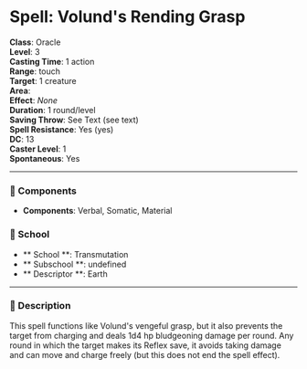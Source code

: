 
# Spell: Volund's Rending Grasp
**Class**: Oracle  
**Level**: 3  
**Casting Time**: 1 action  
**Range**: touch  
**Target**: 1 creature  
**Area**:   
**Effect**: _None_  
**Duration**: 1 round/level  
**Saving Throw**: See Text (see text)  
**Spell Resistance**: Yes (yes)  
**DC**: 13  
**Caster Level**: 1  
**Spontaneous**: Yes

---

### 🔮 Components
- **Components**: Verbal, Somatic, Material

### 🏫 School
- ** School **: Transmutation
- ** Subschool **: undefined
- ** Descriptor **: Earth
---

### 📜 Description
This spell functions like Volund's vengeful grasp, but it also prevents the target from charging and deals 1d4 hp bludgeoning damage per round. Any round in which the target makes its Reflex save, it avoids taking damage and can move and charge freely (but this does not end the spell effect).
